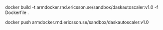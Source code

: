 docker build -t armdocker.rnd.ericsson.se/sandbox/daskautoscaler:v1.0 -f Dockerfile .

docker push armdocker.rnd.ericsson.se/sandbox/daskautoscaler:v1.0
